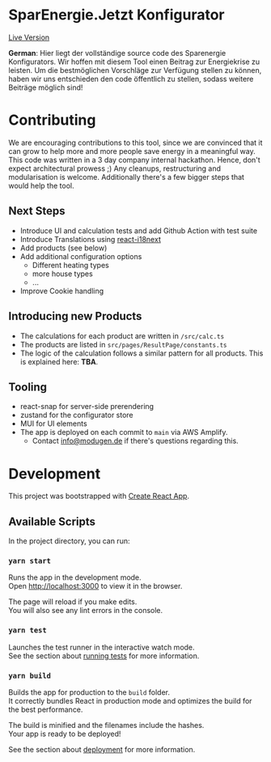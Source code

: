 # SparEnergie.Jetzt Konfigurator

[Live Version](https://sparenergie.jetzt)

__German__: 
Hier liegt der vollständige source code des Sparenergie Konfigurators. Wir hoffen mit diesem Tool einen Beitrag zur Energiekrise zu leisten. Um die bestmöglichen Vorschläge zur Verfügung stellen zu können, haben wir uns entschieden den code öffentlich zu stellen, sodass weitere Beiträge möglich sind!

# Contributing
We are encouraging contributions to this tool, since we are convinced that it can grow to help more and more people save energy in a meaningful way. 
This code was written in a 3 day company internal hackathon. Hence, don't expect architectural prowess ;) 
Any cleanups, restructuring and modularisation is welcome. Additionally there's a few bigger steps that would help the tool.

## Next Steps

* Introduce UI and calculation tests and add Github Action with test suite
* Introduce Translations using [react-i18next](https://react.i18next.com/)
* Add products (see below)
* Add additional configuration options 
	* Different heating types
	* more house types
	* ...
* Improve Cookie handling

## Introducing new Products
* The calculations for each product are written in `/src/calc.ts` 
* The products are listed in `src/pages/ResultPage/constants.ts` 
* The logic of the calculation follows a similar pattern for all products. This is explained here: **TBA**.

## Tooling
* react-snap for server-side prerendering
* zustand for the configurator store 
* MUI for UI elements
* The app is deployed on each commit to `main` via AWS Amplify.
	* Contact info@modugen.de if there's questions regarding this.

# Development
This project was bootstrapped with [Create React App](https://github.com/facebook/create-react-app).

## Available Scripts

In the project directory, you can run:

### `yarn start`

Runs the app in the development mode.\
Open [http://localhost:3000](http://localhost:3000) to view it in the browser.

The page will reload if you make edits.\
You will also see any lint errors in the console.

### `yarn test`

Launches the test runner in the interactive watch mode.\
See the section about [running tests](https://facebook.github.io/create-react-app/docs/running-tests) for more information.

### `yarn build`

Builds the app for production to the `build` folder.\
It correctly bundles React in production mode and optimizes the build for the best performance.

The build is minified and the filenames include the hashes.\
Your app is ready to be deployed!

See the section about [deployment](https://facebook.github.io/create-react-app/docs/deployment) for more information.

